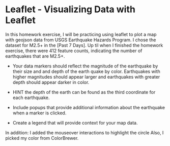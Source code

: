 # Leaflet - Visualizing Data with Leaflet

In this homework exercise, I will be practicing using leaflet to plot a map with geojson data from USGS Earthquake Hazards Program. I chose the dataset for M2.5+ in the [Past 7 Days]. Up til when I finished the homework exercise, there were 412 feature counts, indicating the number of earthquakes that are M2.5+.

- Your data markers should reflect the magnitude of the earthquake by their size and and depth of the earth quake by color. Earthquakes with higher magnitudes should appear larger and earthquakes with greater depth should appear darker in color.

- HINT the depth of the earth can be found as the third coordinate for each earthquake.

- Include popups that provide additional information about the earthquake when a marker is clicked.

- Create a legend that will provide context for your map data.

In addition: I added the mouseover interactions to highlight the circle
Also, I picked my color from ColorBrewer.
